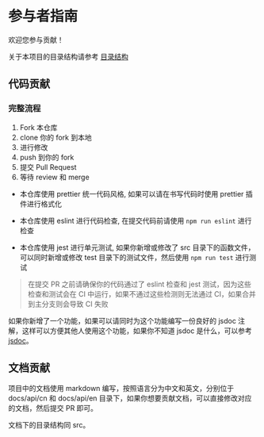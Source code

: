# 参与者指南

欢迎您参与贡献！

关于本项目的目录结构请参考 [目录结构](./structure_cn.md)

## 代码贡献

### 完整流程

1. Fork 本仓库
2. clone 你的 fork 到本地
3. 进行修改
4. push 到你的 fork
5. 提交 Pull Request
6. 等待 review 和 merge

-   本仓库使用 prettier 统一代码风格, 如果可以请在书写代码时使用 prettier 插件进行格式化

-   本仓库使用 eslint 进行代码检查, 在提交代码前请使用 `npm run eslint` 进行检查

-   本仓库使用 jest 进行单元测试, 如果你新增或修改了 src 目录下的函数文件，可以同时新增或修改 test 目录下的测试文件，然后使用 `npm run test` 进行测试

> 在提交 PR 之前请确保你的代码通过了 eslint 检查和 jest 测试，因为这些检查和测试会在 CI 中运行，如果不通过这些检测则无法通过 CI，如果合并到主分支则会导致 CI 失败

如果你新增了一个功能，如果可以请同时为这个功能编写一份良好的 jsdoc 注解，这样可以方便其他人使用这个功能，如果你不知道 jsdoc 是什么，可以参考 [jsdoc](https://jsdoc.app/)。

## 文档贡献

项目中的文档使用 markdown 编写，按照语言分为中文和英文，分别位于 docs/api/cn 和 docs/api/en 目录下，如果你想要贡献文档，可以直接修改对应的文档，然后提交 PR 即可。

文档下的目录结构同 src。
